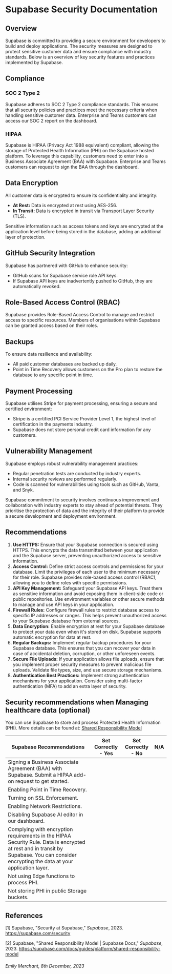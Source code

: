 # Supabase Security Documentation

## Overview

Supabase is committed to providing a secure environment for developers to build and deploy applications. The security measures are designed to protect sensitive customer data and ensure compliance with industry standards. Below is an overview of key security features and practices implemented by Supabase.

## Compliance

### SOC 2 Type 2

Supabase adheres to SOC 2 Type 2 compliance standards. This ensures that all security policies and practices meet the necessary criteria when handling sensitive customer data. Enterprise and Teams customers can access our SOC 2 report on the dashboard.

### HIPAA

Supabase is HIPAA (Privacy Act 1988 equivalent) compliant, allowing the storage of Protected Health Information (PHI) on the Supabase hosted platform. To leverage this capability, customers need to enter into a Business Associate Agreement (BAA) with Supabase. Enterprise and Teams customers can request to sign the BAA through the dashboard.

## Data Encryption

All customer data is encrypted to ensure its confidentiality and integrity:

- **At Rest:** Data is encrypted at rest using AES-256.
- **In Transit:** Data is encrypted in transit via Transport Layer Security (TLS).

Sensitive information such as access tokens and keys are encrypted at the application level before being stored in the database, adding an additional layer of protection.

## GitHub Security Integration

Supabase has partnered with GitHub to enhance security:

- GitHub scans for Supabase service role API keys.
- If Supabase API keys are inadvertently pushed to GitHub, they are automatically revoked.

## Role-Based Access Control (RBAC)

Supabase provides Role-Based Access Control to manage and restrict access to specific resources. Members of organisations within Supabase can be granted access based on their roles.

## Backups

To ensure data resilience and availability:

- All paid customer databases are backed up daily.
- Point in Time Recovery allows customers on the Pro plan to restore the database to any specific point in time.

## Payment Processing

Supabase utilises Stripe for payment processing, ensuring a secure and certified environment:

- Stripe is a certified PCI Service Provider Level 1, the highest level of certification in the payments industry.
- Supabase does not store personal credit card information for any customers.

## Vulnerability Management

Supabase employs robust vulnerability management practices:

- Regular penetration tests are conducted by industry experts.
- Internal security reviews are performed regularly.
- Code is scanned for vulnerabilities using tools such as GitHub, Vanta, and Snyk.

Supabase commitment to security involves continuous improvement and collaboration with industry experts to stay ahead of potential threats. They prioritise the protection of data and the integrity of their platform to provide a secure development and deployment environment.

## Recommendations

1. **Use HTTPS:** Ensure that your Supabase connection is secured using HTTPS. This encrypts the data transmitted between your application and the Supabase server, preventing unauthorized access to sensitive information.
2. **Access Control:** Define strict access controls and permissions for your database. Limit the privileges of each user to the minimum necessary for their role. Supabase provides role-based access control (RBAC), allowing you to define roles with specific permissions.
3. **API Key Management:** Safeguard your Supabase API keys. Treat them as sensitive information and avoid exposing them in client-side code or public repositories. Use environment variables or other secure methods to manage and use API keys in your application.
4. **Firewall Rules:** Configure firewall rules to restrict database access to specific IP addresses or ranges. This helps prevent unauthorized access to your Supabase database from external sources.
5. **Data Encryption:** Enable encryption at rest for your Supabase database to protect your data even when it's stored on disk. Supabase supports automatic encryption for data at rest.
6. **Regular Backups:** Implement regular backup procedures for your Supabase database. This ensures that you can recover your data in case of accidental deletion, corruption, or other unforeseen events.
7. **Secure File Uploads:** If your application allows file uploads, ensure that you implement proper security measures to prevent malicious file uploads. Validate file types, size, and use secure storage mechanisms.
8. **Authentication Best Practices:** Implement strong authentication mechanisms for your application. Consider using multi-factor authentication (MFA) to add an extra layer of security.

## Security recommendations when Managing healthcare data (optional)

You can use Supabase to store and process Protected Health Information (PHI). More details can be found at: [Shared Responsibility Model](https://supabase.com/docs/guides/platform/shared-responsibility-model)

|Supabase Recommendations| Set Correctly - Yes| Set Correctly - No| N/A |
|---------------|--------------------|-------------------|-----|
| Signing a Business Associate Agreement (BAA) with Supabase. Submit a HIPAA add-on request to get started. |   |   |   |
|Enabling Point in Time Recovery. |   |   |   |
|Turning on SSL Enforcement. |   |   |   |
|Enabling Network Restrictions. |   |   |   |
|Disabling Supabase AI editor in our dashboard. |   |   |   |
|Complying with encryption requirements in the HIPAA Security Rule. Data is encrypted at rest and in transit by Supabase. You can consider encrypting the data at your application layer. |   |   |   |
|Not using Edge functions to process PHI. |   |   |   |
|Not storing PHI in public Storage buckets. |   |   |   |

## References

\[1\] Supabase, "Security at Supabase," <em>Supabase</em>, 2023. https://supabase.com/security

\[2\] Supabase, "Shared Responsibility Model | Supabase Docs," <em>Supabase</em>, 2023. https://supabase.com/docs/guides/platform/shared-responsibility-model

###### _Emily Merchant, 8th December, 2023_